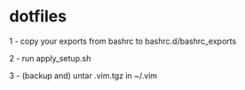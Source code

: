 dotfiles
========

1 - copy your exports from bashrc to bashrc.d/bashrc_exports

2 - run apply_setup.sh

3 - (backup and) untar .vim.tgz in ~/.vim
